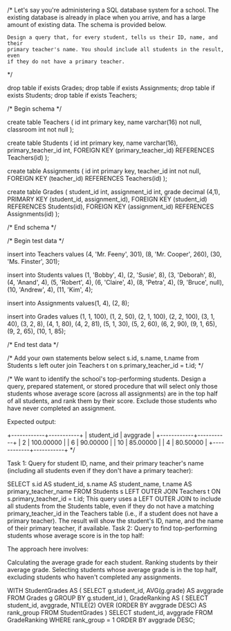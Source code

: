 /*
Let's say you're administering a SQL database system for a school. The
existing database is already in place when you arrive, and has a large
amount of existing data. The schema is provided below.

    Design a query that, for every student, tells us their ID, name, and their
    primary teacher's name. You should include all students in the result, even
    if they do not have a primary teacher.
*/

drop table if exists Grades;
drop table if exists Assignments;
drop table if exists Students;
drop table if exists Teachers;

/*
Begin schema
*/

create table Teachers (
id int primary key,
name varchar(16) not null,
classroom int not null
);

create table Students (
id int primary key,
name varchar(16),
primary_teacher_id int,
FOREIGN KEY (primary_teacher_id) REFERENCES Teachers(id)
);

create table Assignments (
id int primary key,
teacher_id int not null,
FOREIGN KEY (teacher_id) REFERENCES Teachers(id)
);


create table Grades (
student_id int,
assignment_id int,
grade decimal (4,1),
PRIMARY KEY (student_id, assignment_id),
FOREIGN KEY (student_id) REFERENCES Students(id),
FOREIGN KEY (assignment_id) REFERENCES Assignments(id)
);

/* End schema */

/* Begin test data */

insert into Teachers values
(4, 'Mr. Feeny', 301), (8, 'Mr. Cooper', 260), (30, 'Ms. Finster', 301);

insert into Students values
(1, 'Bobby', 4), (2, 'Susie', 8), (3, 'Deborah', 8),
(4, 'Anand', 4), (5, 'Robert', 4), (6, 'Claire', 4),
(8, 'Petra', 4), (9, 'Bruce', null), (10, 'Andrew', 4),
(11, 'Kim', 4);

insert into Assignments values(1, 4), (2, 8);

insert into Grades values
(1, 1, 100), (1, 2, 50),
(2, 1, 100), (2, 2, 100),
(3, 1, 40), (3, 2, 8),
(4, 1, 80), (4, 2, 81),
(5, 1, 30), (5, 2, 60),
(6, 2, 90),
(9, 1, 65), (9, 2, 65),
(10, 1, 85);

/* End test data */

/* Add your own statements below
select s.id, s.name, t.name from Students s
left outer join Teachers t on s.primary_teacher_id = t.id;
*/

/*
We want to identify the school's top-performing students. Design a query, prepared statement, or stored procedure that will select only those students whose average score (across all assignments) are in the top half of all students, and rank them by their score. Exclude those students who have never completed an assignment.

Expected output:

+------------+-----------+
| student_id | avggrade  |
+------------+-----------+
|          2 | 100.00000 |
|          6 |  90.00000 |
|         10 |  85.00000 |
|          4 |  80.50000 |
+------------+-----------+
*/

Task 1: Query for student ID, name, and their primary teacher's name (including all students even if they don't have a primary teacher):

SELECT s.id AS student_id,
s.name AS student_name,
t.name AS primary_teacher_name
FROM Students s
LEFT OUTER JOIN Teachers t
ON s.primary_teacher_id = t.id;
This query uses a LEFT OUTER JOIN to include all students from the Students table, even if they do not have a matching primary_teacher_id in the Teachers table (i.e., if a student does not have a primary teacher).
The result will show the student's ID, name, and the name of their primary teacher, if available.
Task 2: Query to find top-performing students whose average score is in the top half:

The approach here involves:

Calculating the average grade for each student.
Ranking students by their average grade.
Selecting students whose average grade is in the top half, excluding students who haven't completed any assignments.

WITH StudentGrades AS (
SELECT g.student_id,
AVG(g.grade) AS avggrade
FROM Grades g
GROUP BY g.student_id
),
GradeRanking AS (
SELECT student_id,
avggrade,
NTILE(2) OVER (ORDER BY avggrade DESC) AS rank_group
FROM StudentGrades
)
SELECT student_id, avggrade
FROM GradeRanking
WHERE rank_group = 1
ORDER BY avggrade DESC;